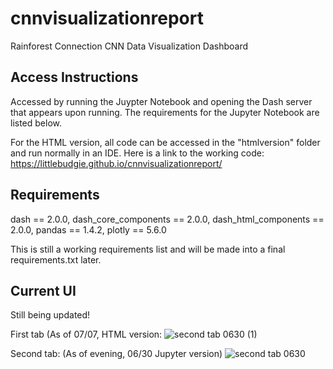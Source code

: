# cnnvisualizationreport
Rainforest Connection CNN Data Visualization Dashboard

## Access Instructions
Accessed by running the Juypter Notebook and opening the Dash server that appears upon running. The requirements for the Jupyter Notebook are listed below. 

For the HTML version, all code can be accessed in the "htmlversion" folder and run normally in an IDE. Here is a link to the working code: https://littlebudgie.github.io/cnnvisualizationreport/

## Requirements
dash == 2.0.0,
dash_core_components == 2.0.0,
dash_html_components == 2.0.0,
pandas == 1.4.2,
plotly == 5.6.0

This is still a working requirements list and will be made into a final requirements.txt later. 

## Current UI 
Still being updated! 

First tab (As of 07/07, HTML version:
![second tab 0630 (1)](https://github.com/LittleBudgie/cnnvisualizationreport/assets/69771816/720a699a-9c59-4b16-a47a-984e7cf304e5)




Second tab: (As of evening, 06/30 Jupyter version)
![second tab 0630](https://github.com/LittleBudgie/cnnvisualizationreport/assets/69771816/b8fde66c-a768-44f4-bc34-755d60d53951)













